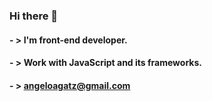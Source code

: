 ### Hi there 👋

#### - > I'm front-end developer.
#### - > Work with JavaScript and its frameworks.
#### - > angeloagatz@gmail.com

